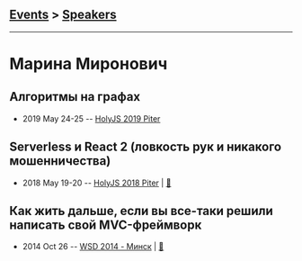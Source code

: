 ## [Events](../README.md) > [Speakers](../speakers.md)
---

# Марина Миронович

## Алгоритмы на графах
- 2019 May 24-25 -- [HolyJS 2019 Piter](https://youtu.be/Q61wpfFnYYo)    
## Serverless и React 2 (ловкость рук и никакого мошенничества)
- 2018 May 19-20 -- [HolyJS 2018 Piter](https://youtu.be/wJcXVjemrEY)  | [:notebook:](https://downloads.ctfassets.net/nn534z2fqr9f/2prL4EWA8ww2uWG26E2K22/417da3e92118c2fad465cbc75791b0ff/Marina_Miranovich_Serverless____React_2__________________________________________________________________________.pdf)  
## Как жить дальше, если вы все-таки решили написать свой MVC-фреймворк
- 2014 Oct 26 -- [WSD 2014 - Минск](http://youtu.be/jyUr2Wrw-y0)  | [:notebook:](https://wsd.events/2014/10/26/pres/mvc-framework/)  
